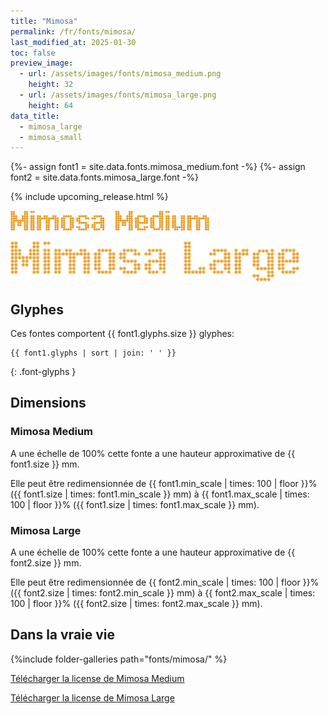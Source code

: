 ```yaml
---
title: "Mimosa"
permalink: /fr/fonts/mimosa/
last_modified_at: 2025-01-30
toc: false
preview_image:
  - url: /assets/images/fonts/mimosa_medium.png
    height: 32
  - url: /assets/images/fonts/mimosa_large.png
    height: 64
data_title:
  - mimosa_large
  - mimosa_small
---
```

{%- assign font1 = site.data.fonts.mimosa_medium.font -%}
{%- assign font2 = site.data.fonts.mimosa_large.font -%}

{% include upcoming_release.html %}

<img 
     src="/assets/images/fonts/mimosa_medium.png"
     alt="Mimosa Medium" height="32">
     
<img 
     src="/assets/images/fonts/mimosa_large.png"
     alt="Mimosa Large" height="64">

## Glyphes
Ces fontes comportent  {{ font1.glyphs.size }} glyphes:

```
{{ font1.glyphs | sort | join: ' ' }}
```
{: .font-glyphs }


## Dimensions
### Mimosa Medium
A une échelle de  100% cette fonte a une hauteur approximative de  {{ font1.size }} mm. 

Elle peut être redimensionnée  de {{ font1.min_scale | times: 100 | floor }}% ({{ font1.size | times: font1.min_scale }} mm)
à {{ font1.max_scale | times: 100 | floor }}% ({{ font1.size | times: font1.max_scale }} mm).

### Mimosa Large
A une échelle de  100% cette fonte a une hauteur approximative de  {{ font2.size }} mm. 

Elle peut être redimensionnée  de {{ font2.min_scale | times: 100 | floor }}% ({{ font2.size | times: font2.min_scale }} mm)
à {{ font2.max_scale | times: 100 | floor }}% ({{ font2.size | times: font2.max_scale }} mm).


## Dans la vraie vie


{%include folder-galleries path="fonts/mimosa/" %}

[Télécharger la license de Mimosa Medium](https://github.com/inkstitch/inkstitch/tree/main/fonts/mimosa_medium/LICENSE)

[Télécharger la license de Mimosa Large](https://github.com/inkstitch/inkstitch/tree/main/fonts/mimosa_large/LICENSE)
